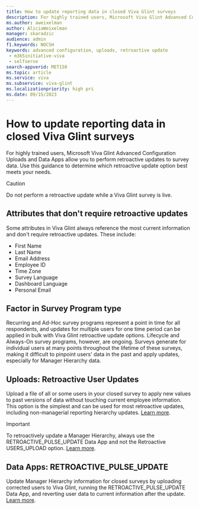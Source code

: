 ```yaml
---
title: How to update reporting data in closed Viva Glint surveys
description: For highly trained users, Microsoft Viva Glint Advanced Configuration Uploads and Data Apps allow you to perform complex data updates. Use this guidance to determine which retroactive update option best meets your needs.
ms.author: aweixelman
author: AliciaWeixelman
manager: skaradzic
audience: admin
f1.keywords: NOCSH
keywords: advanced configuration, uploads, retroactive update
 - m365initiative-viva
 - selfserve
search-appverid: MET150
ms.topic: article
ms.service: viva
ms.subservice: viva-glint
ms.localizationpriority: high pri
ms.date: 09/15/2023
---
```


# How to update reporting data in closed Viva Glint surveys

For highly trained users, Microsoft Viva Glint Advanced Configuration Uploads and Data Apps allow you to perform retroactive updates to survey data. Use this guidance to determine which retroactive update option best meets your needs.

> [!CAUTION]
> Do not perform a retroactive update while a Viva Glint survey is live.

## Attributes that don't require retroactive updates

Some attributes in Viva Glint always reference the most current information and don't require retroactive updates. These include:

- First Name
- Last Name
- Email Address
- Employee ID
- Time Zone
- Survey Language
- Dashboard Language
- Personal Email

## Factor in Survey Program type

Recurring and Ad-Hoc survey programs represent a point in time for all respondents, and updates for multiple users for one time period can be applied in bulk with Viva Glint retroactive update options. Lifecycle and Always-On survey programs, however, are ongoing. Surveys generate for individual users at many points throughout the lifetime of these surveys, making it difficult to pinpoint users' data in the past and apply updates, especially for Manager Hierarchy data.

## Uploads: Retroactive User Updates

Upload a file of all or some users in your closed survey to apply new values to past versions of data without touching current employee information. This option is the simplest and can be used for most retroactive updates, including non-managerial reporting hierarchy updates. [Learn more](https://go.microsoft.com/fwlink/?linkid=2247341).

> [!IMPORTANT]
> To retroactively update a Manager Hierarchy, always use the RETROACTIVE_PULSE_UPDATE Data App and not the Retroactive USERS_UPLOAD option. [Learn more](https://go.microsoft.com/fwlink/?linkid=2245700).


## Data Apps: RETROACTIVE_PULSE_UPDATE

Update Manager Hierarchy information for closed surveys by uploading corrected users to Viva Glint, running the RETROACTIVE_PULSE_UPDATE Data App, and reverting user data to current information after the update. [Learn more](https://go.microsoft.com/fwlink/?linkid=2245700).
